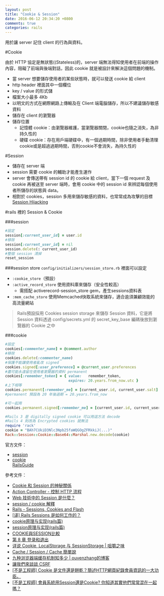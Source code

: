 ```yaml
---
layout: post
title: "Cookie & Session"
date: 2016-06-12 20:34:20 +0800
comments: true
categories: rails
---
```

用於讓 server 記住 client 的行為與資料。

<!-- more -->

#Cookie 

由於 HTTP 協定是無狀態((Stateless)的，server 端無法得知使用者在前端的操作內容，阻礙了前端與後端對話，因此 cookie 就是被設計來解決這個問題的機制。

* 當 server 想要儲存使用者的某些狀態時，就可以發送 cookie 給 client
* http header 裡面其中一個欄位
* key / value 的形式儲
* 檔案大小最多 4Kb
* 以明文的方式在網際網路上傳輸及在 Client 端電腦儲存，所以不建議儲存敏感資料
* 儲存在 client 的瀏覽器
* 儲存位置
	* 記憶體 cookie：由瀏覽器維護，當瀏覽器關閉，cookie也隨之消失，為非持久性的
	* 硬碟 cookie：存在用戶端硬碟中，有一個過期時間，除非使用者手動清理cookie或是超過過期時間，否則cookie不會消失，為持久性的


#Session

* 儲存在 server 端
* session 需要 cookie 的輔助才能產生運作
* server 會傳送帶有 session id 的 cookie 給 client，當下一個 request 及cookie 再被送至 server 端時，會用 cookie 中的 session id 來辨認每個使用者所儲存的狀態與 data。
* 相對於 cookies，session 多用來儲存敏感的資料，也常常成為攻擊的目標 [Session Hijacking](http://guides.rubyonrails.org/security.html#session-hijacking)


#rails 裡的 Session & Cookie 

###session

```ruby
#設定
session[:current_user_id] = user.id
#移除
session[:current_user_id] = nil
session.delete(: current_user_id)
#整個 session 清掉
reset_session
```

###session store
`config/initializers/session_store.rb` 裡面可以設定  

* `:cookie_store`（預設） 
* `:active_record_store` 使用資料庫來儲存（安全性較高）
	* 需搭配 activerecord-session_store gem，產生sessions資料表
* `:mem_cache_store` 使用Memcached快取系統來儲存，適合逾須兼顧效能的高流量網站

> Rails預設採用 Cookies session storage 來儲存 Session 資料，它是將 Session 資料透過 config/secrets.yml 的 secret_key_base 編碼後放到瀏覽器的 Cookie 之中

###cookie

```ruby
#設定
cookies[:commenter_name] = @comment.author
#移除
cookies.delete(:commenter_name)
#保護不能讓使用者亂改 signed
cookies.signed[:user_preference] = @current_user.preferences
#盡可能永遠留在使用者瀏覽器的資料 permanent
cookies[:remember_token] = { value:   remember_token,
                             expires: 20.years.from_now.utc }
#上下相等
cookies.permanent[:remember_me] = [current_user.id, current_user.salt]
#permanent 預設為 20 年後過期 = 20.years.from_now

#可一起用
cookies.permanent.signed[:remember_me] = [current_user.id, current_user.salt]
```

```ruby
#Rails 3 是 digitally signed cookie 可以用這方法 decode
#Rails 4 則改為 Encrypted cookies 就無法
require 'rack'cookie = "BAh7CUkiD3Nlc3Npb25faWQGOgZFRkkiJ(...)"Rack::Session::Cookie::Base64::Marshal.new.decode(cookie)
```

官方文件：  

* [session](http://rails.ruby.tw/action_controller_overview.html#session)  
* [cookie](http://rails.ruby.tw/action_controller_overview.html#cookies)  
[RailsGuide](http://guides.rubyonrails.org/security.html#sessions)  

參考文件：  

* [Cookie 和 Session 的神秘關係](http://blog.andikan.me/2012/10/03/cookie-and-session/)  
* [Action Controller - 控制 HTTP 流程](https://ihower.tw/rails4/actioncontroller.html)  
* [Web 技術中的 Session 是什麼？](http://fred-zone.blogspot.tw/2014/01/web-session.html)  
* [session / cookie 解釋](http://railsfun.tw/t/session-cookie/380)  
* [Rails - Sessions, Cookies and Flash](http://lucaswu.logdown.com/posts/735841-rails-sessions-cookies-and-flash)
* [[译] Rails Sessions 是如何工作的？](http://grantcss.com/blog/2015/03/23/how-rails-sessions-work/)  
* [cookie原理与实现(rails篇)](http://www.rails365.net/articles/cookie-yuan-li-yu-shi-xian-rails-pian)  
* [session原理与实现(rails篇)](http://www.rails365.net/articles/session-yuan-li-yu-shi-xian-rails-pian)  
* [COOKIE與SESSION比較](https://read01.com/NyARK.html)  
* [第 8 章 登录和退出](http://railstutorial-china.org/rails42/chapter8.html#logging-in)
* [详说 Cookie, LocalStorage 与 SessionStorage | 咀嚼之味](http://jerryzou.com/posts/cookie-and-web-storage/)
* [Cache / Session / Cache 簡單說](https://medium.com/@renhades/%E7%B0%A1%E5%96%AE%E8%AA%AA-cache-session-cache-4de6f3c77aa1#.qdbr3vq94)
* [九种浏览器端缓存机制知多少 | ouvenzhang的博客](http://jixianqianduan.com/frontend-javascript/2015/12/28/nine-browser-cache-methods.html)
* [讓我們來談談 CSRF](http://blog.techbridge.cc/2017/02/25/csrf-introduction/)
* [[不是工程師] Cookie 是文件還是餅乾？簡述HTTP網頁紀錄會員資訊的一大功臣。](https://progressbar.tw/posts/91)
* [[不是工程師] 會員系統用Session還是Cookie? 你知道其實他們常常混在一起嗎？](https://progressbar.tw/posts/92)
